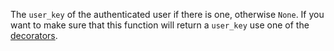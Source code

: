 The `user_key` of the authenticated user if there is one, otherwise `None`. If
you want to make sure that this function will return a `user_key` use one of
the [decorators](#decorator).
